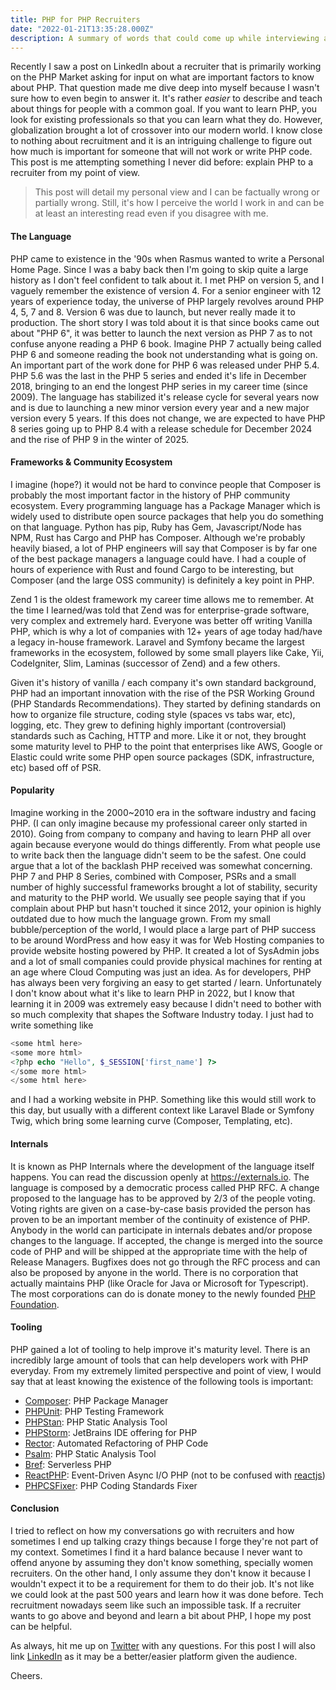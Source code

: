 ```yaml
---
title: PHP for PHP Recruiters
date: "2022-01-21T13:35:28.000Z"
description: A summary of words that could come up while interviewing a PHP candidate. 
---
```


Recently I saw a post on LinkedIn about a recruiter that is primarily working on the PHP Market
asking for input on what are important factors to know about PHP. That question made me dive
deep into myself because I wasn't sure how to even begin to answer it. It's rather _easier_
to describe and teach about things for people with a common goal. If you want to learn PHP,
you look for existing professionals so that you can learn what they do. However, globalization
brought a lot of crossover into our modern world. I know close to nothing about recruitment
and it is an intriguing challenge to figure out how much is important for someone that will
not work or write PHP code. This post is me attempting something I never did before: explain
PHP to a recruiter from my point of view. 

> This post will detail my personal view and I can be factually wrong or partially wrong.
> Still, it's how I perceive the world I work in and can be at least an interesting read
> even if you disagree with me.

#### The Language

PHP came to existence in the '90s when Rasmus wanted to write a Personal Home Page. Since I was 
a baby back then I'm going to skip quite a large history as I don't feel confident to talk about
it. I met PHP on version 5, and I vaguely remember the existence of version 4. For a senior engineer
with 12 years of experience today, the universe of PHP largely revolves around PHP 4, 5, 7 and 8.
Version 6 was due to launch, but never really made it to production. The short story I was told about
it is that since books came out about "PHP 6", it was better to launch the next version as PHP 7 as to
not confuse anyone reading a PHP 6 book. Imagine PHP 7 actually being called PHP 6 and someone reading
the book not understanding what is going on. An important part of the work done for PHP 6 was released
under PHP 5.4. PHP 5.6 was the last in the PHP 5 series and ended it's life in December 2018, bringing
to an end the longest PHP series in my career time (since 2009). The language has stabilized it's release
cycle for several years now and is due to launching a new minor version every year and a new major
version every 5 years. If this does not change, we are expected to have PHP 8 series going up to 
PHP 8.4 with a release schedule for December 2024 and the rise of PHP 9 in the winter of 2025.

#### Frameworks & Community Ecosystem

I imagine (hope?) it would not be hard to convince people that Composer is probably the most important
factor in the history of PHP community ecosystem. Every programming language has a Package Manager which
is widely used to distribute open source packages that help you do something on that language.
Python has pip, Ruby has Gem, Javascript/Node has NPM, Rust has Cargo and PHP has Composer. Although we're
probably heavily biased, a lot of PHP engineers will say that Composer is by far one of the best package
managers a language could have. I had a couple of hours of experience with Rust and found Cargo to be
interesting, but Composer (and the large OSS community) is definitely a key point in PHP.

Zend 1 is the oldest framework my career time allows me to remember. At the time I learned/was told that
Zend was for enterprise-grade software, very complex and extremely hard. Everyone was better off writing
Vanilla PHP, which is why a lot of companies with 12+ years of age today had/have a legacy in-house framework.
Laravel and Symfony became the largest frameworks in the ecosystem, followed by some small players like
Cake, Yii, CodeIgniter, Slim, Laminas (successor of Zend) and a few others. 

Given it's history of vanilla / each company it's own standard background, PHP had an important innovation
with the rise of the PSR Working Ground (PHP Standards Recommendations). They started by defining standards
on how to organize file structure, coding style (spaces vs tabs war, etc), logging, etc. They grew to
defining highly important (controversial) standards such as Caching, HTTP and more. Like it or not,
they brought some maturity level to PHP to the point that enterprises like AWS, Google or Elastic could
write some PHP open source packages (SDK, infrastructure, etc) based off of PSR.

#### Popularity

Imagine working in the 2000~2010 era in the software industry and facing PHP. (I can only imagine because
my professional career only started in 2010). Going from company to company and having to learn PHP all over
again because everyone would do things differently. From what people use to write back then the language
didn't seem to be the safest. One could argue that a lot of the backlash PHP received was somewhat concerning.
PHP 7 and PHP 8 Series, combined with Composer, PSRs and a small number of highly successful frameworks
brought a lot of stability, security and maturity to the PHP world. We usually see people saying that
if you complain about PHP but hasn't touched it since 2012, your opinion is highly outdated due to how
much the language grown. From my small bubble/perception of the world, I would place a large part of PHP
success to be around WordPress and how easy it was for Web Hosting companies to provide website hosting
powered by PHP. It created a lot of SysAdmin jobs and a lot of small companies could provide physical
machines for renting at an age where Cloud Computing was just an idea. As for developers, PHP has always
been very forgiving an easy to get started / learn. Unfortunately I don't know about what it's like to
learn PHP in 2022, but I know that learning it in 2009 was extremely easy because I didn't need to bother
with so much complexity that shapes the Software Industry today. I just had to write something like

```php
<some html here>
<some more html>
<?php echo "Hello", $_SESSION['first_name'] ?>
</some more html>
</some html here>
```

and I had a working website in PHP. Something like this would still work to this day, but usually with a
different context like Laravel Blade or Symfony Twig, which bring some learning curve (Composer, Templating, etc).

#### Internals

It is known as PHP Internals where the development of the language itself happens. You can read the
discussion openly at https://externals.io. The language is composed by a democratic process called PHP RFC.
A change proposed to the language has to be approved by 2/3 of the people voting. Voting rights are given
on a case-by-case basis provided the person has proven to be an important member of the continuity of
existence of PHP. Anybody in the world can participate in internals debates and/or propose changes to
the language. If accepted, the change is merged into the source code of PHP and will be shipped at
the appropriate time with the help of Release Managers. Bugfixes does not go through the RFC process
and can also be proposed by anyone in the world. There is no corporation that actually maintains
PHP (like Oracle for Java or Microsoft for Typescript). The most corporations can do is donate money
to the newly founded [PHP Foundation](https://opencollective.com/phpfoundation).

#### Tooling

PHP gained a lot of tooling to help improve it's maturity level. There is an incredibly large amount of
tools that can help developers work with PHP everyday. From my extremely limited perspective and point
of view, I would say that at least knowing the existence of the following tools is important:

- [Composer](https://getcomposer.org/): PHP Package Manager
- [PHPUnit](https://phpunit.de/): PHP Testing Framework
- [PHPStan](https://github.com/phpstan/phpstan): PHP Static Analysis Tool
- [PHPStorm](https://www.jetbrains.com/phpstorm/): JetBrains IDE offering for PHP
- [Rector](https://github.com/rectorphp/rector): Automated Refactoring of PHP Code
- [Psalm](https://psalm.dev/): PHP Static Analysis Tool
- [Bref](https://bref.sh): Serverless PHP
- [ReactPHP](https://reactphp.org/): Event-Driven Async I/O PHP (not to be confused with [reactjs](https://reactjs.org/))
- [PHPCSFixer](https://github.com/FriendsOfPHP/PHP-CS-Fixer): PHP Coding Standards Fixer

#### Conclusion

I tried to reflect on how my conversations go with recruiters and how sometimes I end up talking crazy
things because I forge they're not part of my context. Sometimes I find it a hard balance because I never
want to offend anyone by assuming they don't know something, specially women recruiters. On the other hand,
I only assume they don't know it because I wouldn't expect it to be a requirement for them to do their job.
It's not like we could look at the past 500 years and learn how it was done before. Tech recruitment nowadays
seem like such an impossible task. If a recruiter wants to go above and beyond and learn a bit about PHP,
I hope my post can be helpful.

As always, hit me up on [Twitter](https://twitter.com/deleugyn) with any
questions. For this post I will also link [LinkedIn](https://www.linkedin.com/in/deleu/) as it may be a 
better/easier platform given the audience.

Cheers.